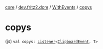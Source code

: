 [core](../../index.md) / [dev.fritz2.dom](../index.md) / [WithEvents](index.md) / [copys](./copys.md)

# copys

(js) `val copys: `[`Listener`](../-listener/index.md)`<`[`ClipboardEvent`](https://kotlinlang.org/api/latest/jvm/stdlib/org.w3c.dom.clipboard/-clipboard-event/index.html)`, T>`